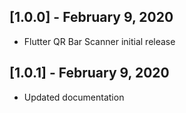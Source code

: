 ## [1.0.0] - February 9, 2020

* Flutter QR Bar Scanner initial release

## [1.0.1] - February 9, 2020

* Updated documentation
